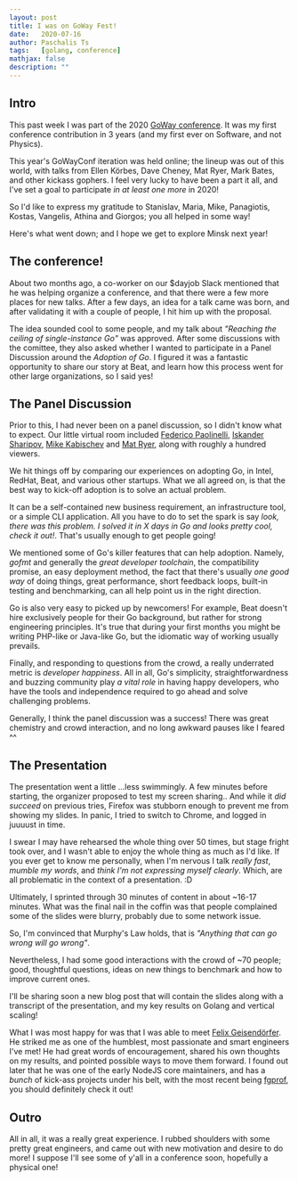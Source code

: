 ```yaml
---
layout: post
title: I was on GoWay Fest!
date:   2020-07-16
author: Paschalis Ts
tags:   [golang, conference]
mathjax: false
description: ""
---
```


## Intro

This past week I was part of the 2020 [GoWay conference](https://goway.io). It was my first conference contribution in 3 years (and my first ever on Software, and not Physics).

This year's GoWayConf iteration was held online; the lineup was out of this world, with talks from Ellen Körbes, Dave Cheney, Mat Ryer, Mark Bates, and other kickass gophers. I feel very lucky to have been a part it all, and I've set a goal to participate *in at least one more* in 2020!

So I'd like to express my gratitude to Stanislav, Maria, Mike, Panagiotis, Kostas, Vangelis, Athina and Giorgos; you all helped in some way!

Here's what went down; and I hope we get to explore Minsk next year! 

## The conference!

About two months ago, a co-worker on our $dayjob Slack mentioned that he was helping organize a conference, and that there were a few more places for new talks. After a few days, an idea for a talk came was born, and after validating it with a couple of people, I hit him up with the proposal.

The idea sounded cool to some people, and my talk about *"Reaching the ceiling of single-instance Go"* was approved. After some discussions with the comittee, they also asked whether I wanted to participate in a Panel Discussion around the *Adoption of Go*. I figured it was a fantastic opportunity to share our story at Beat, and learn how this process went for other large organizations, so I said yes!

## The Panel Discussion
Prior to this, I had never been on a panel discussion, so I didn't know what to expect.
Our little virtual room included [Federico Paolinelli](https://twitter.com/fedepaol), [Iskander Sharipov](https://twitter.com/quasilyte), [Mike Kabischev](https://twitter.com/mkabischev) and [Mat Ryer](https://twitter.com/matryer), along with roughly a hundred viewers.

We hit things off by comparing our experiences on adopting Go, in Intel, RedHat, Beat, and various other startups. What we all agreed on, is that the best way to kick-off adoption is to solve an actual problem. 

It can be a self-contained new business requirement, an infrastructure tool, or a simple CLI application. All you have to do to set the spark is say *look, there was this problem. I solved it in X days in Go and looks pretty cool, check it out!*. That's usually enough to get people going!

We mentioned some of Go's killer features that can help adoption. Namely, *gofmt* and generally the *great developer toolchain*, the compatibility promise, an easy deployment method, the fact that there's usually *one good way* of doing things, great performance, short feedback loops, built-in testing and benchmarking, can all help point us in the right direction. 

Go is also very easy to picked up by newcomers! For example, Beat doesn't hire exclusively people for their Go background, but rather for strong engineering principles. It's true that during your first months you might be writing PHP-like or Java-like Go, but the idiomatic way of working usually prevails.

Finally, and responding to questions from the crowd, a really underrated metric is *developer happiness*. All in all, Go's simplicity, straightforwardness and buzzing community play *a vital role* in having happy developers, who have the tools and independence required to go ahead and solve challenging problems.

Generally, I think the panel discussion was a success! There was great chemistry and crowd interaction, and no long awkward pauses like I feared ^^

## The Presentation

The presentation went a little ...less swimmingly. 
A few minutes before starting, the organizer proposed to test my screen sharing.. And while it *did succeed* on previous tries, Firefox was stubborn enough to prevent me from showing my slides. In panic, I tried to switch to Chrome, and logged in juuuust in time.

I swear I may have rehearsed the whole thing over 50 times, but stage fright took over, and I wasn't able to enjoy the whole thing as much as I'd like. If you ever get to know me personally, when I'm nervous I talk *really fast*, *mumble my words*, and *think I'm not expressing myself  clearly*. Which, are all problematic in the context of a presentation. :D 

Ultimately, I sprinted through 30 minutes of content in about ~16-17 minutes. What was the final nail in the coffin was that people complained some of the slides were blurry, probably due to some network issue. 

So, I'm convinced that Murphy's Law holds, that is *"Anything that can go wrong will go wrong"*.

Nevertheless, I had some good interactions with the crowd of ~70 people; good, thoughtful questions, ideas on new things to benchmark and how to improve current ones.

I'll be sharing soon a new blog post that will contain the slides along with a transcript of the presentation, and my key results on Golang and vertical scaling!

What I was most happy for was that I was able to meet [Felix Geisendörfer](https://twitter.com/felixge). He striked me as one of the humblest, most passionate and smart engineers I've met! He had great words of encouragement, shared his own thoughts on my results, and pointed possible ways to move them forward. I found out later that he was one of the early NodeJS core maintainers, and has a *bunch* of kick-ass projects under his belt, with the most recent being [fgprof](https://github.com/felixge/fgprof), you should definitely check it out!

## Outro
All in all, it was a really great experience. I rubbed shoulders with some pretty great engineers, and came out with new motivation and desire to do more! I suppose I'll see some of y'all in a conference soon, hopefully a physical one!


